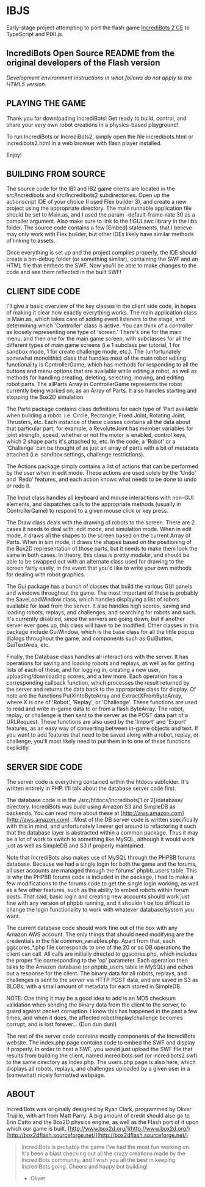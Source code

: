 # IBJS

Early-stage project attempting to port the flash game [IncrediBots 2 CE](http://incredibots.com/if/game.php) to TypeScript and PIXI.js.

## IncrediBots Open Source README from the original developers of the Flash version

*Development environment instructions in what follows do not apply to the HTML5 version.*

## PLAYING THE GAME

Thank you for downloading IncrediBots!  Get ready to build, control, and share your
very own robot creations in a physics-based playground!

To run IncrediBots or IncrediBots2, simply open the file incredibots.html or
incredibots2.html in a web browser with flash player installed.

Enjoy!

## BUILDING FROM SOURCE

The source code for the IB1 and IB2 game clients are located in the src/Incredibots
and src/Incredibots2 subdirectories.  Open up the actionscript IDE of your choice
(I used Flex builder 3), and create a new project using the appropriate directory.
The main runnable application file should be set to Main.as, and I used the param
-default-frame-rate 30 as a compiler argument.  Also make sure to link to the
flGUI.swc library in the libs folder.  The source code contains a few [Embed]
statements, that I believe may only work with Flex builder, but other IDEs likely
have similar methods of linking to assets.

Once everything is set up and the project compiles properly, the IDE should create
a bin-debug folder (or something similar), containing the SWF and an HTML file that
embeds the SWF.  Now you'll be able to make changes to the code and see them
reflected in the built SWF!

## CLIENT SIDE CODE

I'll give a basic overview of the key classes in the client side code, in hopes of
making it clear how exactly everything works.  The main application class is Main.as,
which takes care of adding event listeners to the stage, and determining which
'Controller' class is active.  You can think of a controller as loosely representing
one type of 'screen.'  There's one for the main menu, and then one for the main game
screen, with subclasses for all the different types of main game screens (i.e 1
subclass per tutorial, 1 for sandbox mode, 1 for create challenge mode, etc.).  The
(unfortunately somewhat monolithic) class that handles most of the main robot editing
functionality is ControllerGame, which has methods for responding to all the buttons
and menu options that are available while editing a robot, as well as methods for
handling creating, deleting, selecting, moving, and editing robot parts.  The allParts
Array in ControllerGame represents the robot currently being worked on, as an Array
of Parts.  It also handles starting and stopping the Box2D simulation

The Parts package contains class definitions for each type of 'Part available when
building a robot.  i.e. Circle, Rectangle, Fixed Joint, Rotating Joint, Thrusters, etc.
Each instance of these classes contains all the data about that particular part, for
example, a RevoluteJoint has member variables for joint strength, speed, whether or
not the motor is enabled, control keys, which 2 shape parts it's attached to, etc.
In the code, a 'Robot' or a 'Challenge' can be thought of as just an array of parts
with a bit of metadata attached (i.e. sandbox settings, challenge restrictions).

The Actions package simply contains a list of actions that can be performed by the
user when in edit mode.  These actions are used solely by the 'Undo' and 'Redo'
features, and each action knows what needs to be done to undo or redo it.

The Input class handles all keyboard and mouse interactions with non-GUI elements,
and dispatches calls to the appropriate methods (usually in ControllerGame) to
respond to a given mouse click or key press.

The Draw class deals with the drawing of robots to the screen.  There are 2 cases
it needs to deal with: edit mode, and simulation mode.  When in edit mode, it draws
all the shapes to the screen based on the current Array of Parts.  When in sim mode,
it draws the shapes based on the positioning of the Box2D representation of those
parts, but it needs to make them look the same in both cases.  In theory, this class
is pretty modular, and should be able to be swapped out with an alternate class used
for drawing to the screen fairly easily, in the event that you'd like to write your
own methods for dealing with robot graphics.

The Gui package has a bunch of classes that build the various GUI panels and windows
throughout the game.  The most important of these is probably the SaveLoadWindow
class, which handles displaying a list of robots available for load from the server.
It also handles high scores, saving and loading robots, replays, and challenges, and
searching for robots and such.  It's currently disabled, since the servers are going
down, but if another server ever goes up, this class will have to be modified.  Other
classes in this package include GuiWindow, which is the base class for all the little
popup dialogs throughout the game, and components such as GuiButton, GuiTextArea, etc.

Finally, the Database class handles all interactions with the server.  It has operations
for saving and loading robots and replays, as well as for getting lists of each of
these, and for logging in, creating a new user, uploading/downloading scores, and a few
more.  Each operation has a corresponding callback function, which processes the result
returned by the server and returns the data back to the appropriate class for display.
Of note are the functions PutXIntoByteArray and ExtractXFromByteArray, where X is one
of 'Robot', 'Replay', or 'Challenge'.  These functions are used to read and write in-game
data to or from a flash ByteArray.  The robot, replay, or challenge is then sent to the
server as the POST data part of a URLRequest.  These functions are also used by the
'Import' and 'Export' features, as an easy way of converting between in-game objects and
text.  If you want to add features that need to be saved along with a robot, replay, or
challenge, you'll most likely need to put them in to one of these functions explicitly.

## SERVER SIDE CODE

The server code is everything contained within the htdocs subfolder.  It's written
entirely in PHP.  I'll talk about the database server code first.

The database code is in the ./src/htdocs/incredibots[1 or 2]/database/ directory.
IncrediBots was build using Amazon S3 and SimpleDB as backends.  You can read more
about these at [http://aws.amazon.com](http://aws.amazon.com) .  Most of the DB server code is written
specifically with this in mind, and unfortunately I never got around to refactoring
it such that the database layer is abstracted within a common package.  Thus it may
be a lot of work to switch to something like MySQL, although it would work just as
well as SimpleDB and S3 if properly maintained.

Note that IncrediBots also makes use of MySQL through the PHPBB forums database.
Because we had a single login for both the game and the forums, all user accounts
are managed through the forums' phpbb_users table.  This is why the PHPBB forums
code is included in the package, I had to make a few modifications to the forums
code to get the single login working, as well as a few other features, such as the
ability to embed robots within forum posts.  That said, basic login and creating new
accounts should work just fine with any version of phpbb running, and it shouldn't be
too difficult to change the login functionality to work with whatever database/system
you want.

The current database code should work fine out of the box with any Amazon AWS account.
The only things that should need modifying are the credentials in the file
common_variables.php.  Apart from that, each ggscores_*.php file corresponds to one
of the 20 or so DB operations the client can call.  All calls are initially directed
to ggscores.php, which includes the proper file corresponding to the 'op' parameter.
Each operation then talks to the Amazon database (or phpbb_users table in MySQL) and
echos out a response for the client.  The binary data for all robots, replays, and
challenges is sent to the server via HTTP POST data, and are saved in S3 as BLOBs,
with a small amount of metadata for each stored in SimpleDB.

NOTE: One thing it may be a good idea to add is an MD5 checksum validation when
sending the binary data from the client to the server, to guard against packet
corruption.  I know this has happened in the past a few times, and when it does, the
affected robot/replay/challenge becomes corrupt, and is lost forever...  (Dun dun dun!)

The rest of the server code contains mostly components of the IncrediBots website.
The index.php page contains code to embed the SWF and display it properly.  In order
to host a SWF, you would just upload the SWF file that results from building the
client, named incredibots.swf (or incredibots2.swf) to the same directory as index.php.
The users.php page is also here, which displays all robots, replays, and challenges
uploaded by a given user in a (somewhat) nicely formatted webpage.

## ABOUT

IncrediBots was originally designed by Ryan Clark, programmed by Oliver Trujillo,
with art from Matt Parry.  A big amount of credit should also go to Erin Catto and
the Box2D physics engine, as well as the Flash port of it upon which our game is
built.
[http://www.box2d.org/](http://www.box2d.org/)
[http://box2dflash.sourceforge.net/](http://box2dflash.sourceforge.net/)

> IncrediBots is probably the game I've had the most fun working on.  It's been a
> blast checking out all the crazy creations made by the IncrediBots community, and I
> wish you all the best in keeping IncrediBots going.  Cheers and happy bot building!
> - Oliver
